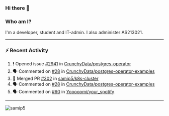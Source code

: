 ### Hi there 👋

### Who am I?
I'm a developer, student and IT-admin. I also administer AS213021.

---
### :zap: Recent Activity
<!--START_SECTION:activity-->
1. ❗️ Opened issue [#2941](https://github.com/CrunchyData/postgres-operator/issues/2941) in [CrunchyData/postgres-operator](https://github.com/CrunchyData/postgres-operator)
2. 🗣 Commented on [#28](https://github.com/CrunchyData/postgres-operator-examples/issues/28) in [CrunchyData/postgres-operator-examples](https://github.com/CrunchyData/postgres-operator-examples)
3. 🎉 Merged PR [#302](https://github.com/samip5/k8s-cluster/pull/302) in [samip5/k8s-cluster](https://github.com/samip5/k8s-cluster)
4. 🗣 Commented on [#28](https://github.com/CrunchyData/postgres-operator-examples/issues/28) in [CrunchyData/postgres-operator-examples](https://github.com/CrunchyData/postgres-operator-examples)
5. 🗣 Commented on [#60](https://github.com/Yooooomi/your_spotify/issues/60) in [Yooooomi/your_spotify](https://github.com/Yooooomi/your_spotify)
<!--END_SECTION:activity-->
---

<img align="center" src="https://github-readme-stats.vercel.app/api?username=samip5&show_icons=true" alt="samip5" />
